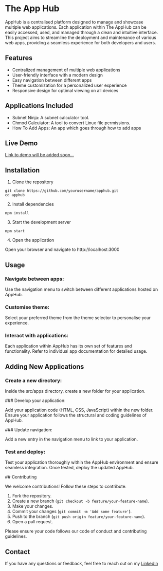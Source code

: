 # The App Hub

AppHub is a centralised platform designed to manage and showcase multiple web applications. Each application within The AppHub can be easily accessed, used, and managed through a clean and intuitive interface. This project aims to streamline the deployment and maintenance of various web apps, providing a seamless experience for both developers and users.

## Features

- Centralized management of multiple web applications
- User-friendly interface with a modern design
- Easy navigation between different apps
- Theme customization for a personalized user experience
- Responsive design for optimal viewing on all devices

## Applications Included

- Subnet Ninja: A subnet calculator tool.
- Chmod Calculator: A tool to convert Linux file permissions.
- How To Add Apps: An app which goes through how to add apps

## Live Demo

[Link to demo will be added soon...]()

## Installation

1. Clone the repository

```
git clone https://github.com/yourusername/apphub.git
cd apphub
```

2. Install dependencies

```
npm install
```

3. Start the development server

```
npm start
```

4. Open the application

Open your browser and navigate to http://localhost:3000




## Usage 

### Navigate between apps:

Use the navigation menu to switch between different applications hosted on AppHub.

### Customise theme:

Select your preferred theme from the theme selector to personalise your experience.

### Interact with applications:

Each application within AppHub has its own set of features and functionality. Refer to individual app documentation for detailed usage.

## Adding New Applications

### Create a new directory:

Inside the src/apps directory, create a new folder for your application.

### Develop your application:

Add your application code (HTML, CSS, JavaScript) within the new folder. Ensure your application follows the structural and coding guidelines of AppHub.

### Update navigation:

Add a new entry in the navigation menu to link to your application.

### Test and deploy:

Test your application thoroughly within the AppHub environment and ensure seamless integration. Once tested, deploy the updated AppHub.


## Contributing

We welcome contributions! Follow these steps to contribute:

1. Fork the repository.
2. Create a new branch (`git checkout -b feature/your-feature-name`).
3. Make your changes.
4. Commit your changes (`git commit -m 'Add some feature'`).
5. Push to the branch (`git push origin feature/your-feature-name`).
6. Open a pull request.

Please ensure your code follows our code of conduct and contributing guidelines.


## Contact

If you have any questions or feedback, feel free to reach out on my [LinkedIn](https://www.linkedin.com/in/a-abukar/)


